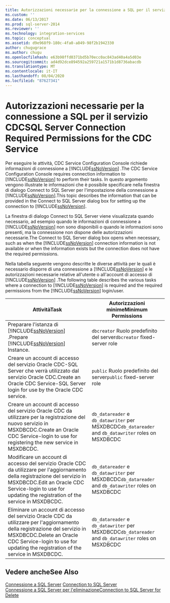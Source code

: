 ```yaml
---
title: Autorizzazioni necessarie per la connessione a SQL per il servizio CDC | Microsoft Docs
ms.custom: ''
ms.date: 06/13/2017
ms.prod: sql-server-2014
ms.reviewer: ''
ms.technology: integration-services
ms.topic: conceptual
ms.assetid: d9e968f9-180c-4fa0-a849-98f2b1942330
author: chugugrace
ms.author: chugu
ms.openlocfilehash: e63b98ffd0371bd5b70ecc0ac843ad40a4a5d03e
ms.sourcegitcommit: ad4d92dce894592a259721a1571b1d8736abacdb
ms.translationtype: MT
ms.contentlocale: it-IT
ms.lasthandoff: 08/04/2020
ms.locfileid: "87627341"
---
```

# <a name="sql-server-connection-required-permissions-for-the-cdc-service"></a><span data-ttu-id="6adb4-102">Autorizzazioni necessarie per la connessione a SQL per il servizio CDC</span><span class="sxs-lookup"><span data-stu-id="6adb4-102">SQL Server Connection Required Permissions for the CDC Service</span></span>
  <span data-ttu-id="6adb4-103">Per eseguire le attività, CDC Service Configuration Console richiede informazioni di connessione a [!INCLUDE[ssNoVersion](../../includes/ssnoversion-md.md)] .</span><span class="sxs-lookup"><span data-stu-id="6adb4-103">The CDC Service Configuration Console requires connection information to [!INCLUDE[ssNoVersion](../../includes/ssnoversion-md.md)] to perform their tasks.</span></span> <span data-ttu-id="6adb4-104">In questo argomento vengono illustrate le informazioni che è possibile specificare nella finestra di dialogo Connect to SQL Server per l'impostazione della connessione a [!INCLUDE[ssNoVersion](../../includes/ssnoversion-md.md)].</span><span class="sxs-lookup"><span data-stu-id="6adb4-104">This topic describes the information that can be provided in the Connect to SQL Server dialog box for setting up the connection to [!INCLUDE[ssNoVersion](../../includes/ssnoversion-md.md)].</span></span>  
  
 <span data-ttu-id="6adb4-105">La finestra di dialogo Connect to SQL Server viene visualizzata quando necessario, ad esempio quando le informazioni di connessione a [!INCLUDE[ssNoVersion](../../includes/ssnoversion-md.md)] non sono disponibili o quando le informazioni sono presenti, ma la connessione non dispone delle autorizzazioni necessarie.</span><span class="sxs-lookup"><span data-stu-id="6adb4-105">The Connect to SQL Server dialog box opens when necessary, such as when the [!INCLUDE[ssNoVersion](../../includes/ssnoversion-md.md)] connection information is not available or when the information exists but the connection does not have the required permissions.</span></span>  
  
 <span data-ttu-id="6adb4-106">Nella tabella seguente vengono descritte le diverse attività per le quali è necessario disporre di una connessione a [!INCLUDE[ssNoVersion](../../includes/ssnoversion-md.md)] e le autorizzazioni necessarie relative all'utente o all'account di accesso di [!INCLUDE[ssNoVersion](../../includes/ssnoversion-md.md)] .</span><span class="sxs-lookup"><span data-stu-id="6adb4-106">The following table describes the various tasks where a connection to [!INCLUDE[ssNoVersion](../../includes/ssnoversion-md.md)] is required and the required permissions from the [!INCLUDE[ssNoVersion](../../includes/ssnoversion-md.md)] login/user.</span></span>  
  
|<span data-ttu-id="6adb4-107">Attività</span><span class="sxs-lookup"><span data-stu-id="6adb4-107">Task</span></span>|<span data-ttu-id="6adb4-108">Autorizzazioni minime</span><span class="sxs-lookup"><span data-stu-id="6adb4-108">Minimum Permissions</span></span>|  
|----------|-------------------------|  
|<span data-ttu-id="6adb4-109">Preparare l'istanza di [!INCLUDE[ssNoVersion](../../includes/ssnoversion-md.md)] .</span><span class="sxs-lookup"><span data-stu-id="6adb4-109">Prepare [!INCLUDE[ssNoVersion](../../includes/ssnoversion-md.md)] Instance.</span></span>|<span data-ttu-id="6adb4-110">`dbcreator` Ruolo predefinito del server</span><span class="sxs-lookup"><span data-stu-id="6adb4-110">`dbcreator` fixed-server role</span></span>|  
|<span data-ttu-id="6adb4-111">Creare un account di accesso del servizio Oracle CDC-SQL Server che verrà utilizzato dal servizio Oracle CDC.</span><span class="sxs-lookup"><span data-stu-id="6adb4-111">Create an Oracle CDC Service-SQL Server login for use by the Oracle CDC service.</span></span>|<span data-ttu-id="6adb4-112">`public` Ruolo predefinito del server</span><span class="sxs-lookup"><span data-stu-id="6adb4-112">`public` fixed-server role</span></span>|  
|<span data-ttu-id="6adb4-113">Creare un account di accesso del servizio Oracle CDC da utilizzare per la registrazione del nuovo servizio in MSXDBCDC.</span><span class="sxs-lookup"><span data-stu-id="6adb4-113">Create an Oracle CDC Service-login to use for registering the new service in MSXDBCDC.</span></span>|<span data-ttu-id="6adb4-114">`db_datareader` e `db_datawriter` per MSXDBCDC</span><span class="sxs-lookup"><span data-stu-id="6adb4-114">`db_datareader` and `db_datawriter` roles on MSXDBCDC</span></span>|  
|<span data-ttu-id="6adb4-115">Modificare un account di accesso del servizio Oracle CDC da utilizzare per l'aggiornamento della registrazione del servizio in MSXDBCDC.</span><span class="sxs-lookup"><span data-stu-id="6adb4-115">Edit an Oracle CDC Service-login to use for updating the registration of the service in MSXDBCDC.</span></span>|<span data-ttu-id="6adb4-116">`db_datareader` e `db_datawriter` per MSXDBCDC</span><span class="sxs-lookup"><span data-stu-id="6adb4-116">`db_datareader` and `db_datawriter` roles on MSXDBCDC</span></span>|  
|<span data-ttu-id="6adb4-117">Eliminare un account di accesso del servizio Oracle CDC da utilizzare per l'aggiornamento della registrazione del servizio in MSXDBCDC.</span><span class="sxs-lookup"><span data-stu-id="6adb4-117">Delete an Oracle CDC Service-login to use for updating the registration of the service in MSXDBCDC.</span></span>|<span data-ttu-id="6adb4-118">`db_datareader` e `db_datawriter` per MSXDBCDC</span><span class="sxs-lookup"><span data-stu-id="6adb4-118">`db_datareader` and `db_datawriter` roles on MSXDBCDC</span></span>|  
  
## <a name="see-also"></a><span data-ttu-id="6adb4-119">Vedere anche</span><span class="sxs-lookup"><span data-stu-id="6adb4-119">See Also</span></span>  
 <span data-ttu-id="6adb4-120">[Connessione a SQL Server](connection-to-sql-server.md) </span><span class="sxs-lookup"><span data-stu-id="6adb4-120">[Connection to SQL Server](connection-to-sql-server.md) </span></span>  
 [<span data-ttu-id="6adb4-121">Connessione a SQL Server per l'eliminazione</span><span class="sxs-lookup"><span data-stu-id="6adb4-121">Connection to SQL Server for Delete</span></span>](connection-to-sql-server-for-delete.md)  
  
  
